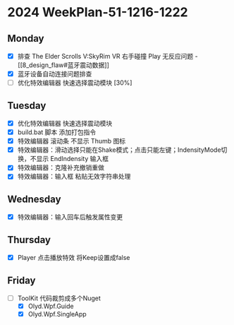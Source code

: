 # 2024 WeekPlan-51-1216-1222

## Monday

- [x] 排查 The Elder Scrolls V:SkyRim VR 右手碰撞 Play 无反应问题 - [[8_design_flaw#蓝牙震动数据]]
- [x] 蓝牙设备自动连接问题排查
- [ ] 优化特效编辑器 快速选择震动模块 [30%]

## Tuesday

- [x] 优化特效编辑器 快速选择震动模块
- [x] build.bat 脚本 添加打包指令
- [x] 特效编辑器 滚动条 不显示 Thumb 图标
- [x] 特效编辑器：滑动选择只能在Shake模式；点击只能左键；IndensityMode切换，不显示 EndIndensity 输入框
- [x] 特效编辑器：克隆补充撤销重做
- [x] 特效编辑器：输入框 粘贴无效字符串处理

## Wednesday

- [x] 特效编辑器：输入回车后触发属性变更

## Thursday

- [x] Player 点击播放特效 将Keep设置成false

## Friday

- [ ] ToolKit 代码裁剪成多个Nuget
  - [x] Olyd.Wpf.Guide
  - [x] Olyd.Wpf.SingleApp
